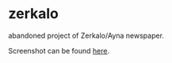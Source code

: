 zerkalo
=======

abandoned project of Zerkalo/Ayna newspaper.

Screenshot can be found <a href="http://web.archive.org/web/20120318173057/http://new.ayna.az/" target="_blank">here</a>.
